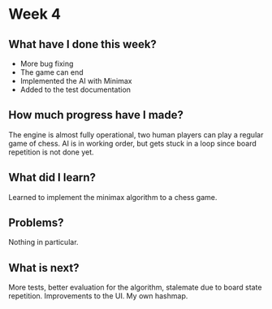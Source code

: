 # Week 4

## What have I done this week?

- More bug fixing
- The game can end
- Implemented the AI with Minimax
- Added to the test documentation

## How much progress have I made?

The engine is almost fully operational, two human players can play a regular game of chess. AI is in working order, but gets stuck in a loop since board repetition is not done yet.

## What did I learn?

Learned to implement the minimax algorithm to a chess game. 

## Problems?

Nothing in particular.

## What is next?

More tests, better evaluation for the algorithm, stalemate due to board state repetition. Improvements to the UI. My own hashmap.
